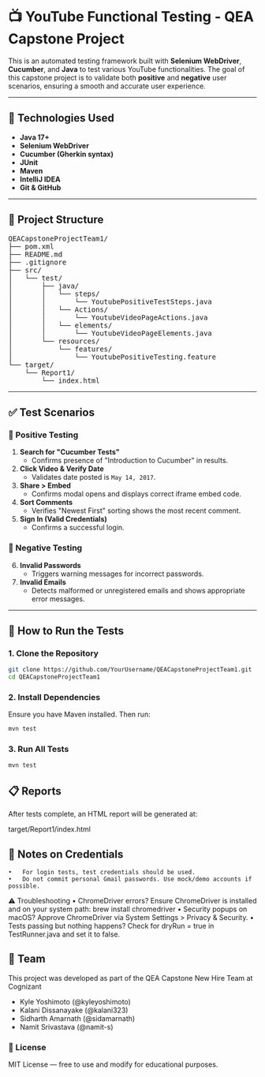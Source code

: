 # 📺 YouTube Functional Testing - QEA Capstone Project

This is an automated testing framework built with **Selenium WebDriver**, **Cucumber**, and **Java** to test various YouTube functionalities. The goal of this capstone project is to validate both **positive** and **negative** user scenarios, ensuring a smooth and accurate user experience.

---

## 🚀 Technologies Used

- **Java 17+**
- **Selenium WebDriver**
- **Cucumber (Gherkin syntax)**
- **JUnit**
- **Maven**
- **IntelliJ IDEA**
- **Git & GitHub**

---

## 📁 Project Structure

<pre>
QEACapstoneProjectTeam1/
├── pom.xml
├── README.md
├── .gitignore
├── src/
│   └── test/
│       ├── java/
│       │   └── steps/
│       │       └── YoutubePositiveTestSteps.java
│       │   └── Actions/
│       │       └── YoutubeVideoPageActions.java
│       │   └── elements/
│       │       └── YoutubeVideoPageElements.java
│       └── resources/
│           └── features/
│               └── YoutubePositiveTesting.feature
└── target/
    └── Report1/
        └── index.html
</pre>

---

## ✅ Test Scenarios

### 🔹 Positive Testing

1. **Search for "Cucumber Tests"**
   - Confirms presence of "Introduction to Cucumber" in results.
2. **Click Video & Verify Date**
   - Validates date posted is `May 14, 2017`.
3. **Share > Embed**
   - Confirms modal opens and displays correct iframe embed code.
4. **Sort Comments**
   - Verifies "Newest First" sorting shows the most recent comment.
5. **Sign In (Valid Credentials)**
   - Confirms a successful login.

### 🔸 Negative Testing

6. **Invalid Passwords**
   - Triggers warning messages for incorrect passwords.
7. **Invalid Emails**
   - Detects malformed or unregistered emails and shows appropriate error messages.

---

## 🧪 How to Run the Tests

### 1. Clone the Repository

```bash
git clone https://github.com/YourUsername/QEACapstoneProjectTeam1.git
cd QEACapstoneProjectTeam1
```

### 2. Install Dependencies

Ensure you have Maven installed. Then run:

```bash
mvn test
```

### 3. Run All Tests

```bash
mvn test
```

## 📋 Reports

After tests complete, an HTML report will be generated at:

target/Report1/index.html

## 🔐 Notes on Credentials
	•	For login tests, test credentials should be used.
	•	Do not commit personal Gmail passwords. Use mock/demo accounts if possible.

⚠️ Troubleshooting
	•	ChromeDriver errors?
Ensure ChromeDriver is installed and on your system path: brew install chromedriver
	•	Security popups on macOS?
Approve ChromeDriver via System Settings > Privacy & Security.
	•	Tests passing but nothing happens?
Check for dryRun = true in TestRunner.java and set it to false.


## 👥 Team

This project was developed as part of the QEA Capstone New Hire Team at Cognizant
- Kyle Yoshimoto (@kyleyoshimoto)
- Kalani Dissanayake (@kalani323)
- Sidharth Amarnath (@sidamarnath)
- Namit Srivastava (@namit-s)

### 📄 License

MIT License — free to use and modify for educational purposes.
